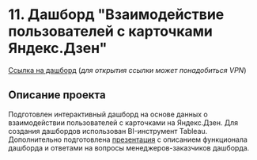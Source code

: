 # 11. Дашборд "Взаимодействие пользователей с карточками Яндекс.Дзен"

[Ссылка на дашборд](https://public.tableau.com/app/profile/kristina.bandurko/viz/Project_Automation/Dash__) (_для открытия ссылки может понадобиться VPN_)   

## Описание проекта

Подготовлен интерактивный дашборд на основе данных о взаимодействии пользователей с карточками на Яндекс.Дзен. Для создания дашбордов использован BI-инструмент Tableau. Дополнительно подготовлена [презентация](https://github.com/KristinaBandurko/Yandex.Workshop.MyProjects/blob/main/%D0%9F%D1%80%D0%BE%D0%B5%D0%BA%D1%82_11.%D0%94%D0%B0%D1%88%D0%B1%D0%BE%D1%80%D0%B4%20%D0%B2%20Tableau/%D0%9F%D1%80%D0%B5%D0%B7%D0%B5%D0%BD%D1%82%D0%B0%D1%86%D0%B8%D1%8F_%D0%9E%D1%82%D0%B2%D0%B5%D1%82%D1%8B%20%D0%BD%D0%B0%20%D0%B2%D0%BE%D0%BF%D1%80%D0%BE%D1%81%D1%8B.pdf) с описанием функционала дашборда и ответами на вопросы менеджеров-заказчиков дашборда. 
